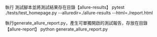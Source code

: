 執行 測試腳本並將測試結果存在目錄【allure-results】
pytest ./tests/test_homepage.py --alluredir=./allure-results --html=./report.html

執行generate_allure_report.py，產生可單獨開啟的測試報告，存放在目錄【allure-report】
python generate_allure_report.py
